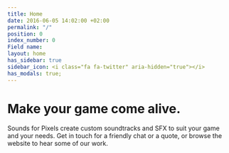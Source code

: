 ```yaml
---
title: Home
date: 2016-06-05 14:02:00 +02:00
permalink: "/"
position: 0
index_number: 0
Field name: 
layout: home
has_sidebar: true
sidebar_icon: <i class="fa fa-twitter" aria-hidden="true"></i>
has_modals: true;
---
```


# Make your game come alive.

Sounds for Pixels create custom soundtracks and SFX to suit your game and your needs. Get in touch for a friendly chat or a quote, or browse the website to hear some of our work.
